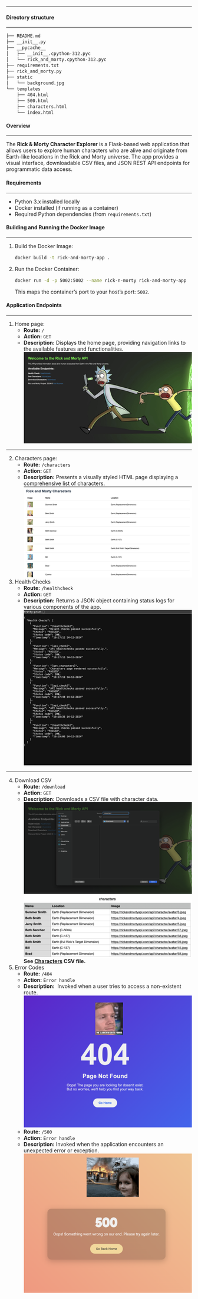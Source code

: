 ----

#### Directory structure 
---
```console
├── README.md
├── __init__.py
├── __pycache__
│   ├── __init__.cpython-312.pyc
│   └── rick_and_morty.cpython-312.pyc
├── requirements.txt
├── rick_and_morty.py
├── static
│   └── background.jpg
└── templates
    ├── 404.html
    ├── 500.html
    ├── characters.html
    └── index.html
```

#### Overview
---
The **Rick & Morty Character Explorer** is a Flask-based web application that allows users to explore human characters who are alive and originate from Earth-like locations in the Rick and Morty universe. The app provides a visual interface, downloadable CSV files, and JSON REST API endpoints for programmatic data access.

#### Requirements 
---
- Python 3.x installed locally
- Docker installed (if running as a container)
- Required Python dependencies (from `requirements.txt`)

#### Building and Running the Docker Image
---
1. Build the Docker Image:
	```sh
	docker build -t rick-and-morty-app .
	```

2. Run the Docker Container:
	```sh
	docker run -d -p 5002:5002 --name rick-n-morty rick-and-morty-app
	```

	This maps the container’s port to your host’s port: `5002`.

#### Application Endpoints
---
1. Home page:
	- **Route:** `/`
	- **Action:** `GET`
	- **Description:** Displays the home page, providing navigation links to the available features and functionalities.
		![Alt text](Templates/Homepage.png)
---
2. Characters page:
	- **Route:** `/characters`
	- **Action:** `GET`
	- **Description:** Presents a visually styled HTML page displaying a comprehensive list of characters.
		![Alt text](Templates/Characters.png)
3. Health Checks
	- **Route:** `/healthcheck`
	- **Action:** `GET`
	- **Description:** Returns a JSON object containing status logs for various components of the app.
		![Alt text](Templates/Healthchecks_paased.png)
---
4. Download CSV
	- **Route:** `/download`
	- **Action:** `GET`
	- **Description:** Downloads a CSV file with character data.
		![Alt text](Templates/CSV.png)
	   ![Alt text](Templates/csv_results.png)
		**See [Characters](https://github.com/ThePinkPanther96/r-m-api-k8s-pipline/blob/main/Templates/characters.csv) CSV file.**
5. Error Codes
	- **Route:** `/404`
	- **Action:** `Error handle`
	- **Description:**  Invoked when a user tries to access a non-existent route.
		![Alt text](Templates/404.png)
	- **Route:** `/500`
	- **Action:** `Error handle`
	- **Description:** Invoked when the application encounters an unexpected error or exception.
		![Alt text](Templates/500.png)